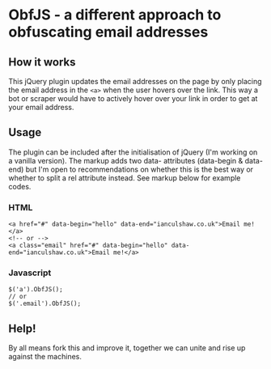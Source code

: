 # ObfJS - a different approach to obfuscating email addresses

## How it works
This jQuery plugin updates the email addresses on the page by only placing the email address in the `<a>` when the user hovers over the link. This way a bot or scraper would have to actively hover over your link in order to get at your email address.

## Usage
The plugin can be included after the initialisation of jQuery (I'm working on a vanilla version). The markup adds two data- attributes (data-begin & data-end) but I'm open to recommendations on whether this is the best way or whether to split a rel attribute instead. See markup below for example codes.

### HTML

	<a href="#" data-begin="hello" data-end="ianculshaw.co.uk">Email me!</a>
	<!-- or -->
	<a class="email" href="#" data-begin="hello" data-end="ianculshaw.co.uk">Email me!</a>
   
### Javascript

	$('a').ObfJS();
	// or
	$('.email').ObfJS();

## Help!
By all means fork this and improve it, together we can unite and rise up against the machines.